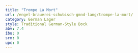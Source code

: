 ```yaml
---
title: "Trompe La Mort"
url: /engel-brauerei-schwbisch-gmnd-lang/trompe-la-mort/
category: German Lager
style: Traditional German-Style Bock
abv: 7.4
ibu: 0
srm: 0
upc: 0
---
```


